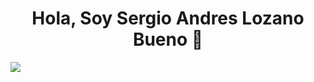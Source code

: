 <div>
<h1 align ="center"> Hola, Soy Sergio Andres Lozano Bueno 👋 </h1>
</div>
<img src="[https://img.freepik.com/vector-premium/codificacion-programacion-desarrollo-web-codigo-computadora-banner-futurista-computadora-portatil_3482-5582.jpg](https://i.pinimg.com/originals/5c/8f/08/5c8f08b5fe55e12baae6fc54e46c343a.gif)](https://cdn.dribbble.com/users/638428/screenshots/3641004/code2.gif](https://cdn.dribbble.com/users/638428/screenshots/3641004/code2.gif)">
<!--
**SergiusYT/SergiusYT** is a ✨ _special_ ✨ repository because its `README.md` (this file) appears on your GitHub profile.

Here are some ideas to get you started:

- 🔭 I’m currently working on ...
- 🌱 I’m currently learning ...
- 👯 I’m looking to collaborate on ...
- 🤔 I’m looking for help with ...
- 💬 Ask me about ...
- 📫 How to reach me: ...
- 😄 Pronouns: ...
- ⚡ Fun fact: ...
-->
